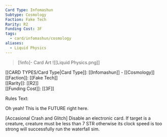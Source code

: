 ```yaml
---
Card Type: Infomashun
Subtype: Cosmology
Faction: Fake Tech
Rarity: R2
Funding Cost: 3F
tags:
  - card/infomashun/cosmology
aliases:
  - Liquid Physics
---
```

> [!info]- Card Art
> ![[Liquid Physics.png]]

[[CARD TYPES/Card Type|Card Type]]: [[Infomashun]] - [[Cosmology]]  
[[Faction]]: [[Fake Tech]]  
[[Rarity]]: [[R2]]  
[[Funding Cost]]: [[3F]]  

Rules Text:  

Oh yeah! This is the FUTURE right here.  

[Accasional Crash and Glitch] Disable an electronic card. If target is a creature, creature must be less than 7 STR otherwise its clock speed is too strong will successfully run the waterfall sim.  